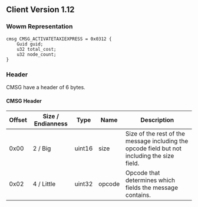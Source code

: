 ## Client Version 1.12

### Wowm Representation
```rust,ignore
cmsg CMSG_ACTIVATETAXIEXPRESS = 0x0312 {
    Guid guid;    
    u32 total_cost;    
    u32 node_count;    
}

```
### Header
CMSG have a header of 6 bytes.

#### CMSG Header
| Offset | Size / Endianness | Type   | Name   | Description |
| ------ | ----------------- | ------ | ------ | ----------- |
| 0x00   | 2 / Big           | uint16 | size   | Size of the rest of the message including the opcode field but not including the size field.|
| 0x02   | 4 / Little        | uint32 | opcode | Opcode that determines which fields the message contains.|
